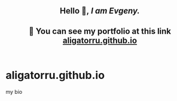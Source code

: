 <h2 align="center">
 Hello 👋,<i> I am Evgeny.</i> 
</h2>
<h2 align="center">💫  You can see my portfolio at this link <a href="">aligatorru.github.io</a><br><br></h2>


# aligatorru.github.io
my bio
